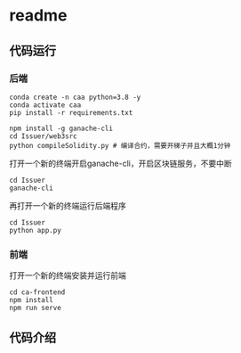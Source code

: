 # readme
## 代码运行
### 后端
```shell
conda create -n caa python=3.8 -y
conda activate caa
pip install -r requirements.txt

npm install -g ganache-cli
cd Issuer/web3src
python compileSolidity.py # 编译合约，需要开梯子并且大概1分钟

```
打开一个新的终端开启ganache-cli，开启区块链服务，不要中断
```shell
cd Issuer
ganache-cli
```
再打开一个新的终端运行后端程序
```shell
cd Issuer
python app.py
```
### 前端
打开一个新的终端安装并运行前端
```shell
cd ca-frontend
npm install
npm run serve
```

## 代码介绍
